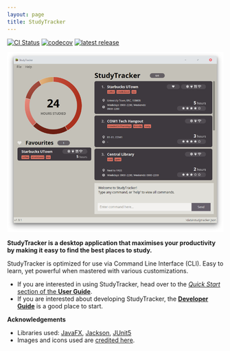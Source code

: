```yaml
---
layout: page
title: StudyTracker
---
```


[![CI Status](https://github.com/AY2122S1-CS2103T-T09-1/tp/workflows/Java%20CI/badge.svg)](https://github.com/AY2122S1-CS2103T-T09-1/tp/actions)
[![codecov](https://codecov.io/gh/AY2122S1-CS2103T-T09-1/tp/branch/master/graph/badge.svg?token=WFNH625241)](https://codecov.io/gh/AY2122S1-CS2103T-T09-1/tp)
[![latest release](https://badgen.net/github/release/AY2122S1-CS2103T-T09-1/tp)](https://github.com/AY2122S1-CS2103T-T09-1/tp/releases)

![Ui](images/Ui.png)

**StudyTracker is a desktop application that maximises your productivity by making it easy to find the best places to study.**

StudyTracker is optimized for use via Command Line Interface (CLI).
Easy to learn, yet powerful when mastered with various customizations.

* If you are interested in using StudyTracker, head over to the [_Quick Start_ section of the **User Guide**](UserGuide.html#quick-start).
* If you are interested about developing StudyTracker, the [**Developer Guide**](DeveloperGuide.html) is a good place to start.

**Acknowledgements**

* Libraries used: [JavaFX](https://openjfx.io/), [Jackson](https://github.com/FasterXML/jackson), [JUnit5](https://github.com/junit-team/junit5)
* Images and icons used are [credited here](https://github.com/AY2122S1-CS2103T-T09-1/tp/blob/master/copyright.txt).

